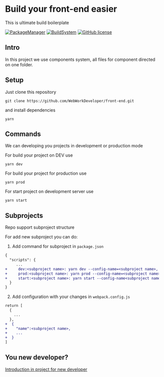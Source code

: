 # Build your front-end easier

This is ultimate build boilerplate 

[![PackageManager](https://img.shields.io/badge/npm-5.6.0-green.svg)](https://www.npmjs.com/)
[![BuildSystem](https://img.shields.io/badge/webpack-4.0.0-blue.svg)](https://webpack.js.org/)
[![GitHub license](https://img.shields.io/github/license/Naereen/StrapDown.js.svg)](https://github.com/Naereen/StrapDown.js/blob/master/LICENSE)

## Intro

In this project we use components system, all files for component directed on one folder.

## Setup

Just clone this repository

`git clone https://github.com/WebWorkDeveloper/front-end.git`

and install dependencies

`yarn`

## Commands

We can developing you projects in development or production mode

For build your project on DEV use

`yarn dev`

For build your project for production use

`yarn prod`

For start project on development server use

`yarn start`

## Subprojects

Repo support subproject structure

For add new subproject you can do:
1. Add command for subproject in `package.json`

```diff
{
  "scripts": {
     ...
+     dev:<subproject name>: yarn dev --config-name=<subproject name>,
+     prod:<subproject name>: yarn prod --config-name=<subproject name>,
+     start:<subproject name>: yarn start --config-name<subproject name>
  }
}
```
2. Add configuration with your changes in `webpack.config.js`

```diff
return [
  {
    ...
  },
+  {
+    "name":<subproject name>,
+    ...
+  }
]
```

## You new developer?

[Introduction in project for new developer](https://github.com/WebWorkDeveloper/front-end/wiki)
